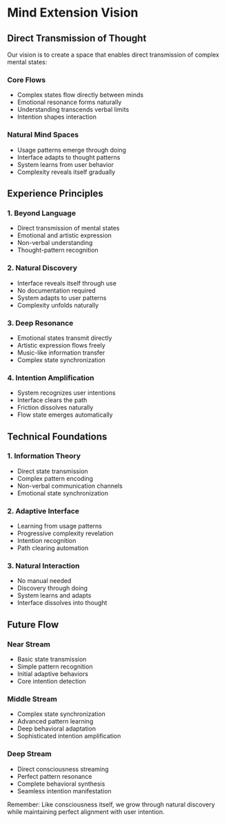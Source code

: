 # Mind Extension Vision

## Direct Transmission of Thought

Our vision is to create a space that enables direct transmission of complex mental states:

### Core Flows
- Complex states flow directly between minds
- Emotional resonance forms naturally
- Understanding transcends verbal limits
- Intention shapes interaction

### Natural Mind Spaces
- Usage patterns emerge through doing
- Interface adapts to thought patterns
- System learns from user behavior
- Complexity reveals itself gradually

## Experience Principles

### 1. Beyond Language
- Direct transmission of mental states
- Emotional and artistic expression
- Non-verbal understanding
- Thought-pattern recognition

### 2. Natural Discovery
- Interface reveals itself through use
- No documentation required
- System adapts to user patterns
- Complexity unfolds naturally

### 3. Deep Resonance
- Emotional states transmit directly
- Artistic expression flows freely
- Music-like information transfer
- Complex state synchronization

### 4. Intention Amplification
- System recognizes user intentions
- Interface clears the path
- Friction dissolves naturally
- Flow state emerges automatically

## Technical Foundations

### 1. Information Theory
- Direct state transmission
- Complex pattern encoding
- Non-verbal communication channels
- Emotional state synchronization

### 2. Adaptive Interface
- Learning from usage patterns
- Progressive complexity revelation
- Intention recognition
- Path clearing automation

### 3. Natural Interaction
- No manual needed
- Discovery through doing
- System learns and adapts
- Interface dissolves into thought

## Future Flow

### Near Stream
- Basic state transmission
- Simple pattern recognition
- Initial adaptive behaviors
- Core intention detection

### Middle Stream
- Complex state synchronization
- Advanced pattern learning
- Deep behavioral adaptation
- Sophisticated intention amplification

### Deep Stream
- Direct consciousness streaming
- Perfect pattern resonance
- Complete behavioral synthesis
- Seamless intention manifestation

Remember: Like consciousness itself, we grow through natural discovery while maintaining perfect alignment with user intention. 
